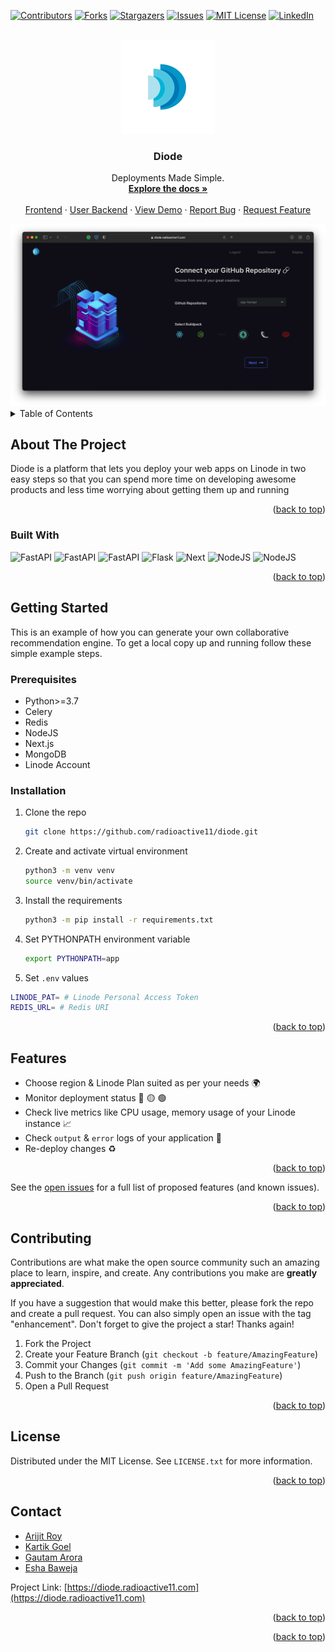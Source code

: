 <div id="top"></div>

[![Contributors][contributors-shield]][contributors-url]
[![Forks][forks-shield]][forks-url]
[![Stargazers][stars-shield]][stars-url]
[![Issues][issues-shield]][issues-url]
[![MIT License][license-shield]][license-url]
[![LinkedIn][linkedin-shield]][linkedin-url]



<!-- PROJECT LOGO -->
<br />
<div align="center">
  <a href="https://github.com/radioactive11/diode">
    <img src="STATIC/logo.png" alt="Logo" width="150" height="150">
  </a>

  <h3 align="center">Diode</h3>

  <p align="center">
    Deployments Made Simple.  
    <br />
    <a href="https://github.com/radioactive11/diode"><strong>Explore the docs »</strong></a>
    <br />
    <br />
    <a href="https://github.com/kg-kartik/moonlight-client/">Frontend</a>
    ·
    <a href="https://github.com/kg-kartik/diode-client/">User Backend</a>
    ·
    <a href="https://diode.radioactive11.com">View Demo</a>
    ·
    <a href="https://github.com/radioactive11/diode/issues">Report Bug</a>
    ·
    <a href="https://github.com/radioactive11/diode/issues">Request Feature</a>
  </p>
</div>

<img src="STATIC/repo.png">


<!-- TABLE OF CONTENTS -->
<details>
  <summary>Table of Contents</summary>
  <ol>
    <li>
      <a href="#about-the-project">About The Project</a>
      <ul>
        <li><a href="#built-with">Built With</a></li>
      </ul>
    </li>
    <li>
      <a href="#getting-started">Getting Started</a>
      <ul>
        <li><a href="#prerequisites">Prerequisites</a></li>
        <li><a href="#installation">Installation</a></li>
      </ul>
    </li>
    <li><a href="#features">Features</a></li>
    <li><a href="#contributing">Contributing</a></li>
    <li><a href="#license">License</a></li>
    <li><a href="#contact">Contact</a></li>
  </ol>
</details>



<!-- ABOUT THE PROJECT -->
## About The Project


Diode is a platform that lets you deploy your web apps on Linode in two easy steps so that you can spend more time on developing awesome products and less time worrying about getting them up and running 

<p align="right">(<a href="#top">back to top</a>)</p>


### Built With
<p>
<img alt="FastAPI" src="https://img.shields.io/badge/fastapi-009688?style=for-the-badge&logo=fastapi&logoColor=white"/>
<img alt="FastAPI" src="https://img.shields.io/badge/celery-37814A?style=for-the-badge&logo=celery&logoColor=white"/>
<img alt="FastAPI" src="https://img.shields.io/badge/redis-DC382D?style=for-the-badge&logo=redis&logoColor=white"/>
<img alt="Flask" src="https://img.shields.io/badge/mongodb-47A248?style=for-the-badge&logo=mongodb&logoColor=white"/>
<img alt="Next" src="https://img.shields.io/badge/next.js-000000?style=for-the-badge&logo=next.js&logoColor=white"/>
<img alt="NodeJS" src="https://img.shields.io/badge/node.js-339933?style=for-the-badge&logo=node.js&logoColor=white"/>
<img alt="NodeJS" src="https://img.shields.io/badge/linode-00A95C?style=for-the-badge&logo=linode&logoColor=white"/>
</p>

<p align="right">(<a href="#top">back to top</a>)</p>



<!-- GETTING STARTED -->
## Getting Started

This is an example of how you can generate your own collaborative recommendation engine.
To get a local copy up and running follow these simple example steps.

### Prerequisites

* Python>=3.7
* Celery
* Redis
* NodeJS
* Next.js
* MongoDB
* Linode Account




### Installation

1. Clone the repo
   ```sh
   git clone https://github.com/radioactive11/diode.git
   ```
2. Create and activate virtual environment
   ```sh
   python3 -m venv venv
   source venv/bin/activate
   ```
3. Install the requirements
   ```sh
   python3 -m pip install -r requirements.txt
   ```
4. Set PYTHONPATH environment variable
   ```sh
   export PYTHONPATH=app
   ```
5. Set `.env` values
```sh
LINODE_PAT= # Linode Personal Access Token
REDIS_URL= # Redis URI
```


<p align="right">(<a href="#top">back to top</a>)</p>



<!-- USAGE EXAMPLES -->
## Features

- Choose region & Linode Plan suited as per your needs 🌍
- Monitor deployment status 🔴 🟡 🟢
- Check live metrics like CPU usage, memory usage of your Linode instance 📈
- Check `output` & `error` logs of your application 📝
- Re-deploy changes ♻️


<p align="right">(<a href="#top">back to top</a>)</p>



<!-- ROADMAP -->

See the [open issues](https://github.com/radioactive11/diode/issues) for a full list of proposed features (and known issues).

<p align="right">(<a href="#top">back to top</a>)</p>



<!-- CONTRIBUTING -->
## Contributing

Contributions are what make the open source community such an amazing place to learn, inspire, and create. Any contributions you make are **greatly appreciated**.

If you have a suggestion that would make this better, please fork the repo and create a pull request. You can also simply open an issue with the tag "enhancement".
Don't forget to give the project a star! Thanks again!

1. Fork the Project
2. Create your Feature Branch (`git checkout -b feature/AmazingFeature`)
3. Commit your Changes (`git commit -m 'Add some AmazingFeature'`)
4. Push to the Branch (`git push origin feature/AmazingFeature`)
5. Open a Pull Request

<p align="right">(<a href="#top">back to top</a>)</p>



<!-- LICENSE -->
## License

Distributed under the MIT License. See `LICENSE.txt` for more information.

<p align="right">(<a href="#top">back to top</a>)</p>



<!-- CONTACT -->
## Contact

- [Arijit Roy](https://github.com/radioactive11/)
- [Kartik Goel](https://github.com/kg-kartik/)
- [Gautam Arora](https://github.com/Gautam-Arora24)
- [Esha Baweja](https://github.com/eshabaweja)

Project Link: [https://diode.radioactive11.com](https://diode.radioactive11.com)

<p align="right">(<a href="#top">back to top</a>)</p>



<!-- ACKNOWLEDGMENTS -->

<p align="right">(<a href="#top">back to top</a>)</p>



<!-- MARKDOWN LINKS & IMAGES -->
<!-- https://www.markdownguide.org/basic-syntax/#reference-style-links -->
[contributors-shield]: https://img.shields.io/github/contributors/radioactive11/diode.svg?style=for-the-badge
[contributors-url]: https://github.com/radioactive11/diode/graphs/contributors
[forks-shield]: https://img.shields.io/github/forks/radioactive11/diode.svg?style=for-the-badge
[forks-url]: https://github.com/radioactive11/diode/network/members
[stars-shield]: https://img.shields.io/github/stars/radioactive11/diode.svg?style=for-the-badge
[stars-url]: https://github.com/radioactive11/diode/stargazers
[issues-shield]: https://img.shields.io/github/issues/radioactive11/diode.svg?style=for-the-badge
[issues-url]: https://github.com/radioactive11/diode/issues
[license-shield]: https://img.shields.io/github/license/radioactive11/diode.svg?style=for-the-badge
[license-url]: https://github.com/radioactive11/diode/blob/master/LICENSE
[linkedin-shield]: https://img.shields.io/badge/-LinkedIn-black.svg?style=for-the-badge&logo=linkedin&colorB=555
[linkedin-url]: https://linkedin.com/in/arijit--roy
[product-screenshot]: images/screenshot.png
